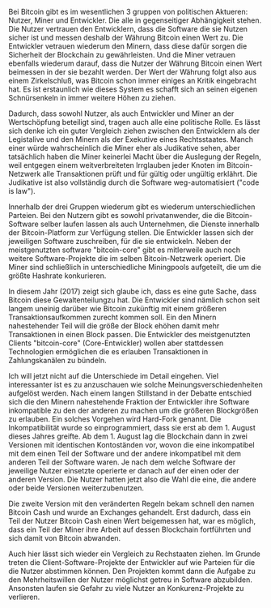 <!-- ---
title: "Gewaltenteilung"
author: tschaul
date: 2017-08-31
template: article.jade
--- -->

Bei Bitcoin gibt es im wesentlichen 3 gruppen von politischen Aktueren: Nutzer, Miner und Entwickler. Die alle in gegenseitiger Abhängigkeit stehen. Die Nutzer vertrauen den Entwicklern, dass die Software die sie Nutzen sicher ist und messen deshalb der Währung Bitcoin einen Wert zu. Die Entwickler vetrauen wiederum den Minern, dass diese dafür sorgen die Sicherheit der Blockchain zu gewährleisten. Und die Miner vetrauen ebenfalls wiederum darauf, dass die Nutzer der Währung Bitcoin einen Wert beimessen in der sie bezahlt werden. Der Wert der Währung folgt also aus einem Zirkelschluß, was Bitcoin schon immer einiges an Kritik eingebracht hat. Es ist erstaunlich wie dieses System es schafft sich an seinen eigenen Schnürsenkeln in immer weitere Höhen zu ziehen.

<span class="more"></span>

Dadurch, dass sowohl Nutzer, als auch Entwickler und Miner an der Wertschöpfung beteiligt sind, tragen auch alle eine politische Rolle. Es lässt sich denke ich ein guter Vergleich ziehen zwischen den Entwicklern als der Legistalive und den Minern als der Exekutive eines Rechtsstaates. Manch einer würde wahrscheinlich die Miner eher als Judikative sehen, aber tatsächlich haben die Miner keinerlei Macht über die Auslegung der Regeln, weil entgegen einem weitverbreiteten Irrglauben jeder Knoten im Bitcoin-Netzwerk alle Transaktionen prüft und für gültig oder ungültig erklährt. Die Judikative ist also vollständig durch die Software weg-automatisiert ("code is law").

Innerhalb der drei Gruppen wiederum gibt es wiederum unterschiedlichen Parteien. Bei den Nutzern gibt es sowohl privatanwender, die die Bitcoin-Software selber laufen lassen als auch Unternehmen, die Dienste innerhalb der Bitcoin-Platform zur Verfügung stellen. Die Entwickler lassen sich der jeweiligen Software zuschreiben, für die sie entwickeln. Neben der meistgenutzten software "bitcoin-core" gibt es mitlerweile auch noch weitere Software-Projekte die im selben Bitcoin-Netzwerk operiert. Die Miner sind schließlich in unterschiedliche Miningpools aufgeteilt, die um die größte Hashrate konkurieren.

In diesem Jahr (2017) zeigt sich glaube ich, dass es eine gute Sache, dass Bitcoin diese Gewaltenteilungzu hat. Die Entwickler sind nämlich schon seit langem uneinig darüber wie Bitcoin zukünftig mit einem größeren Transaktionsaufkommen zurecht kommen soll. Ein den Minern nahestehender Teil will die größe der Block ehöhen damit mehr Transaktionen in einen Block passen. Die Entwickler des meistgenutzten Clients "bitcoin-core" (Core-Entwickler) wollen aber stattdessen Technologien ermöglichen die es erlauben Transaktionen in Zahlungskanälen zu bündeln. 

Ich will jetzt nicht auf die Unterschiede im Detail eingehen. Viel interessanter ist es zu anzuschauen wie solche Meinungsverschiedenheiten aufgelöst werden. Nach einem langen Stillstand in der Debatte entschied sich die den Minern nahestehende Fraktion der Entwickler ihre Software inkompatible zu den der anderen zu machen um die größeren Blockgrößen zu erlauben. Ein solches Vorgehen wird Hard-Fork genannt. Die Inkompatibilität wurde so einprogrammiert, dass sie erst ab dem 1. August dieses Jahres greifte. Ab dem 1. August lag die Blockchain dann in zwei Versionen mit identischen Kontoständen vor, wovon die eine inkompatibel mit dem einen Teil der Software und der andere inkompatibel mit dem anderen Teil der Software waren. Je nach dem welche Software der jeweilige Nutzer einsetzte operierte er danach auf der einen oder der anderen Version. Die Nutzer hatten jetzt also die Wahl die eine, die andere oder beide Versionen weiterzubenutzen.

Die zweite Version mit den veränderten Regeln bekam schnell den namen Bitcoin Cash und wurde an Exchanges gehandelt. Erst dadurch, dass ein Teil der Nutzer Bitcoin Cash einen Wert beigemessen hat, war es möglich, dass ein Teil der Miner ihre Arbeit auf dessen Blockchain fortführten und sich damit von Bitcoin abwanden.

Auch hier lässt sich wieder ein Vergleich zu Rechstaaten ziehen. Im Grunde treten die Client-Software-Projekte der Entwickler auf wie Parteien für die die Nutzer abstimmen können. Den Projekten kommt dann die Aufgabe zu den Mehrheitswillen der Nutzer möglichst getreu in Software abzubilden. Ansonsten laufen sie Gefahr zu viele Nutzer an Konkurenz-Projekte zu verlieren.